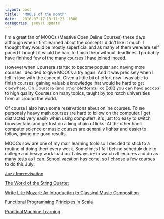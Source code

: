 ```yaml
---
layout: post
title:  "MOOCs of the month"
date:   2016-07-17 13:11:23 -0300
categories: jekyll update
---
```


I'm a great fan of MOOCs (Massive Open Online Courses) these days although when I first learned about the concept I didn't like it much. 
I thought they would be mostly superficial and as many of them were/are self paced I thought it would be hard to finish them without deadlines. 
I probably have finished few of the many courses I have joined indeed.

However when Coursera started to become popular and having more courses I decided to give MOOCs a try again. And it was precisely when 
I fell in love with the concept. Given a little bit of effort now I was able to finish courses, gaining valuable knowledge that would be 
hard to get elsewhere. On Coursera (and other platforms like EdX) you can have access to high quality Courses on many topics, 
taught by top notch universities from all around the world.

Of course I also have some reservations about online courses. To me personally heavy math courses are hard to follow on the computer. 
I get distracted very easily when using computers, it's just too easy to switch browser tabs and get lost on a long chain of links. 
At the other hand computer science or music courses are generally lighter and easier to follow, giving me good results. 

MOOCs now are one of my main learning tools so I decided to stick to a routine of doing them every week. Sometimes I fall behind schedule 
due to college and heavy work load but I always try to watch all lectures and do as many tests as I can. School vacation has come, 
so I choose a few courses to do this July:

[Jazz Improvisation](https://www.coursera.org/learn/jazz-improvisation/)

[The World of the String Quartet](https://www.coursera.org/learn/string-quartet/)

[Write Like Mozart: An Introduction to Classical Music Composition](https://www.coursera.org/learn/classical-composition/)

[Functional Programming Principles in Scala](https://www.coursera.org/learn/progfun1/) 

[Practical Machine Learning](https://www.coursera.org/learn/practical-machine-learning)


